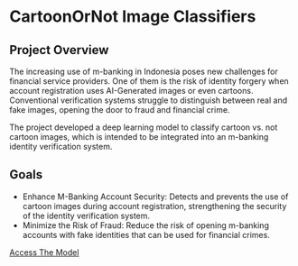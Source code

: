 # CartoonOrNot Image Classifiers
## Project Overview
The increasing use of m-banking in Indonesia poses new challenges for financial service providers. One of them is the risk of identity forgery when account registration uses AI-Generated images or even cartoons. Conventional verification systems struggle to distinguish between real and fake images, opening the door to fraud and financial crime.

The project developed a deep learning model to classify cartoon vs. not cartoon images, which is intended to be integrated into an m-banking identity verification system.

## Goals
- Enhance M-Banking Account Security: Detects and prevents the use of cartoon images during account registration, strengthening the security of the identity verification system.
- Minimize the Risk of Fraud: Reduce the risk of opening m-banking accounts with fake identities that can be used for financial crimes.

[Access The Model](https://huggingface.co/spaces/Libidrave/CartoonOrNot)
